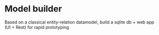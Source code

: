 # Model builder

Based on a classical entity-relation datamodel, build a sqlite db + web app (UI + Rest) for rapid prototyping
